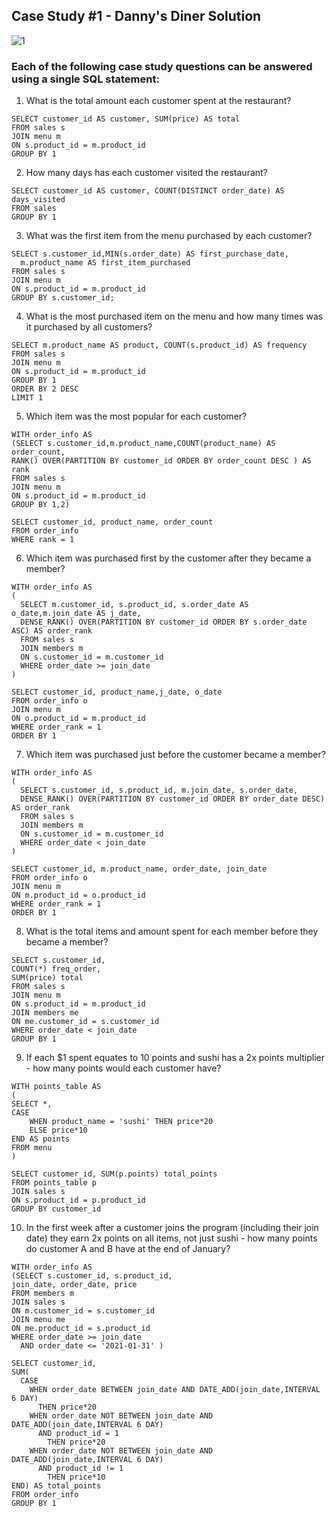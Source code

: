 ## Case Study #1 - Danny's Diner Solution

![1](https://github.com/therealyash/8-Week-SQL-Challenge/assets/114616305/f0d152ef-2485-4e00-b79a-b5caf395c36c)


### Each of the following case study questions can be answered using a single SQL statement:


1. What is the total amount each customer spent 
at the restaurant?
```
SELECT customer_id AS customer, SUM(price) AS total
FROM sales s 
JOIN menu m 
ON s.product_id = m.product_id
GROUP BY 1
```
2. How many days has each customer visited the restaurant?
```
SELECT customer_id AS customer, COUNT(DISTINCT order_date) AS days_visited
FROM sales
GROUP BY 1
```
3. What was the first item from the menu purchased by each customer?
```
SELECT s.customer_id,MIN(s.order_date) AS first_purchase_date,
  m.product_name AS first_item_purchased
FROM sales s
JOIN menu m 
ON s.product_id = m.product_id
GROUP BY s.customer_id;
```
4. What is the most purchased item on the menu and how many times was it purchased by all customers?
```
SELECT m.product_name AS product, COUNT(s.product_id) AS frequency
FROM sales s 
JOIN menu m 
ON s.product_id = m.product_id
GROUP BY 1
ORDER BY 2 DESC
LIMIT 1
```
5. Which item was the most popular for each customer?
```
WITH order_info AS
(SELECT s.customer_id,m.product_name,COUNT(product_name) AS order_count,
RANK() OVER(PARTITION BY customer_id ORDER BY order_count DESC ) AS rank
FROM sales s
JOIN menu m 
ON s.product_id = m.product_id
GROUP BY 1,2)

SELECT customer_id, product_name, order_count
FROM order_info
WHERE rank = 1
```
6. Which item was purchased first by the customer after they became a member?
```
WITH order_info AS
(
  SELECT m.customer_id, s.product_id, s.order_date AS o_date,m.join_date AS j_date,
  DENSE_RANK() OVER(PARTITION BY customer_id ORDER BY s.order_date ASC) AS order_rank
  FROM sales s 
  JOIN members m 
  ON s.customer_id = m.customer_id
  WHERE order_date >= join_date
)

SELECT customer_id, product_name,j_date, o_date   
FROM order_info o
JOIN menu m
ON o.product_id = m.product_id
WHERE order_rank = 1 
ORDER BY 1
```
7. Which item was purchased just before the customer became a member?
```
WITH order_info AS
(
  SELECT s.customer_id, s.product_id, m.join_date, s.order_date,
  DENSE_RANK() OVER(PARTITION BY customer_id ORDER BY order_date DESC) AS order_rank
  FROM sales s 
  JOIN members m 
  ON s.customer_id = m.customer_id
  WHERE order_date < join_date
)

SELECT customer_id, m.product_name, order_date, join_date
FROM order_info o 
JOIN menu m 
ON m.product_id = o.product_id
WHERE order_rank = 1
ORDER BY 1
```
8. What is the total items and amount spent for each member before they became a member?
```
SELECT s.customer_id,
COUNT(*) freq_order,
SUM(price) total
FROM sales s
JOIN menu m 
ON s.product_id = m.product_id
JOIN members me 
ON me.customer_id = s.customer_id
WHERE order_date < join_date
GROUP BY 1
```
9. If each $1 spent equates to 10 points and sushi has a 2x points multiplier - how many points would each customer have?
```
WITH points_table AS
(
SELECT *, 
CASE 
    WHEN product_name = 'sushi' THEN price*20
    ELSE price*10
END AS points
FROM menu
)

SELECT customer_id, SUM(p.points) total_points
FROM points_table p 
JOIN sales s 
ON s.product_id = p.product_id
GROUP BY customer_id
```
10. In the first week after a customer joins the
    program (including their join date) they earn 2x points on 
    all items, not just sushi - how many points do 
    customer A and B have at the end of January?
```
WITH order_info AS
(SELECT s.customer_id, s.product_id, 
join_date, order_date, price
FROM members m 
JOIN sales s 
ON m.customer_id = s.customer_id
JOIN menu me 
ON me.product_id = s.product_id
WHERE order_date >= join_date
  AND order_date <= '2021-01-31' )

SELECT customer_id,
SUM( 
  CASE 
    WHEN order_date BETWEEN join_date AND DATE_ADD(join_date,INTERVAL 6 DAY) 
      THEN price*20
    WHEN order_date NOT BETWEEN join_date AND DATE_ADD(join_date,INTERVAL 6 DAY) 
      AND product_id = 1
        THEN price*20
    WHEN order_date NOT BETWEEN join_date AND DATE_ADD(join_date,INTERVAL 6 DAY) 
      AND product_id != 1
        THEN price*10
END) AS total_points
FROM order_info
GROUP BY 1
```
